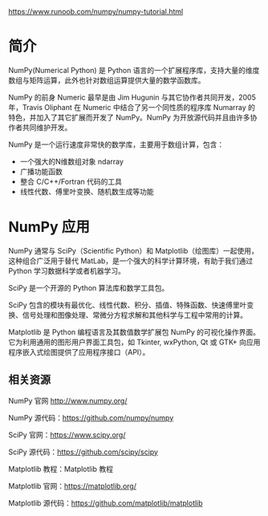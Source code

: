 https://www.runoob.com/numpy/numpy-tutorial.html

# 简介
NumPy(Numerical Python) 是 Python 语言的一个扩展程序库，支持大量的维度数组与矩阵运算，此外也针对数组运算提供大量的数学函数库。

NumPy 的前身 Numeric 最早是由 Jim Hugunin 与其它协作者共同开发，2005 年，Travis Oliphant 在 Numeric 中结合了另一个同性质的程序库 Numarray 的特色，并加入了其它扩展而开发了 NumPy。NumPy 为开放源代码并且由许多协作者共同维护开发。

NumPy 是一个运行速度非常快的数学库，主要用于数组计算，包含：
+ 一个强大的N维数组对象 ndarray
+ 广播功能函数
+ 整合 C/C++/Fortran 代码的工具
+ 线性代数、傅里叶变换、随机数生成等功能

# NumPy 应用
NumPy 通常与 SciPy（Scientific Python）和 Matplotlib（绘图库）一起使用， 这种组合广泛用于替代 MatLab，是一个强大的科学计算环境，有助于我们通过 Python 学习数据科学或者机器学习。

SciPy 是一个开源的 Python 算法库和数学工具包。

SciPy 包含的模块有最优化、线性代数、积分、插值、特殊函数、快速傅里叶变换、信号处理和图像处理、常微分方程求解和其他科学与工程中常用的计算。

Matplotlib 是 Python 编程语言及其数值数学扩展包 NumPy 的可视化操作界面。它为利用通用的图形用户界面工具包，如 Tkinter, wxPython, Qt 或 GTK+ 向应用程序嵌入式绘图提供了应用程序接口（API）。

## 相关资源
NumPy 官网 http://www.numpy.org/

NumPy 源代码：https://github.com/numpy/numpy

SciPy 官网：https://www.scipy.org/

SciPy 源代码：https://github.com/scipy/scipy

Matplotlib 教程：Matplotlib 教程

Matplotlib 官网：https://matplotlib.org/

Matplotlib 源代码：https://github.com/matplotlib/matplotlib

